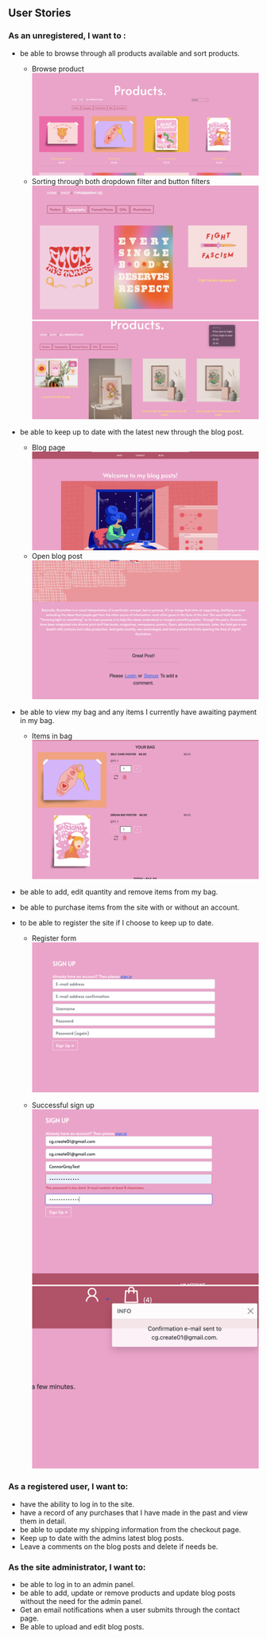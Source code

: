## User Stories

### As an unregistered, I want to :

+ be able to browse through all products available and sort products.

   - Browse product ![Browse](/media/testing_user_stories/browse.png "Colour Pallette")
   - Sorting through both dropdown filter and button filters ![Browse](/media/testing_user_stories/button_filter.png "Colour Pallette")
   ![Browse](/media/testing_user_stories/dropdown_sort.png "Colour Pallette")


+ be able to keep up to date with the latest new through the blog post.

   - Blog page ![Blog](/media/testing_user_stories/blog_post.png)
   - Open blog post ![Blog](/media/testing_user_stories/open_post.png)


+ be able to view my bag and any items I currently have awaiting payment in my bag.

   - Items in bag ![Bag](/media/testing_user_stories/current_bag.png)

+ be able to add, edit quantity and remove items from my bag.
+ be able to purchase items from the site with or without an account.
+ to be able to register the site if I choose to keep up to date.

   - Register form ![Register](/media/testing_user_stories/Register.png)

   - Successful sign up ![Register](/media/testing_user_stories/successful_sign_one.png)![Register](/media/testing_user_stories/successful_sign_two.png)

### As a registered user, I want to:

+ have the ability to log in to the site.
+ have a record of any purchases that I have made in the past and view them in detail.
+ be able to update my shipping information from the checkout page.
+ Keep up to date with the admins latest blog posts.
+ Leave a comments on the blog posts and delete if needs be.

### As the site administrator, I want to:

+ be able to log in to an admin panel.
+ be able to add, update or remove products and update blog posts without the need for the admin panel.
+ Get an email notifications when a user submits through the contact page.
+ Be able to upload and edit blog posts. 
